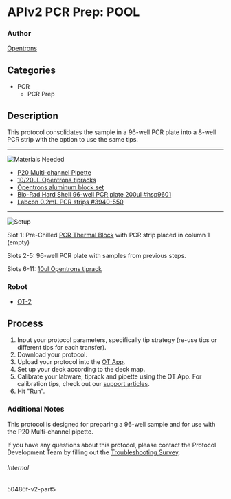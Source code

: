 # APIv2 PCR Prep: POOL

### Author
[Opentrons](https://opentrons.com/)

## Categories
* PCR
	* PCR Prep


## Description
This protocol consolidates the sample in a 96-well PCR plate into a 8-well PCR strip with the option to use the same tips.

---
![Materials Needed](https://s3.amazonaws.com/opentrons-protocol-library-website/custom-README-images/001-General+Headings/materials.png)

* [P20 Multi-channel Pipette](https://shop.opentrons.com/collections/ot-2-pipettes/products/8-channel-electronic-pipette)
* [10/20uL Opentrons tipracks](https://shop.opentrons.com/collections/opentrons-tips/products/opentrons-10ul-tips)
* [Opentrons aluminum block set](https://shop.opentrons.com/collections/hardware-modules/products/aluminum-block-set)
* [Bio-Rad Hard Shell 96-well PCR plate 200ul #hsp9601](bio-rad.com/en-us/sku/hsp9601-hard-shell-96-well-pcr-plates-low-profile-thin-wall-skirted-white-clear?ID=hsp9601)
* [Labcon 0.2mL PCR strips #3940-550](http://www.labcon.com/microstrips.html)


---
![Setup](https://s3.amazonaws.com/opentrons-protocol-library-website/custom-README-images/001-General+Headings/Setup.png)


Slot 1: Pre-Chilled [PCR Thermal Block](https://shop.opentrons.com/collections/hardware-modules/products/aluminum-block-set) with PCR strip placed in column 1 (empty)

Slots 2-5: 96-well PCR plate with samples from previous steps.

Slots 6-11: [10ul Opentrons tiprack](https://shop.opentrons.com/collections/opentrons-tips/products/opentrons-10ul-tips)


### Robot
* [OT-2](https://opentrons.com/ot-2)

## Process

1. Input your protocol parameters, specifically tip strategy (re-use tips or different tips for each transfer).
2. Download your protocol.
3. Upload your protocol into the [OT App](https://opentrons.com/ot-app).
4. Set up your deck according to the deck map.
5. Calibrate your labware, tiprack and pipette using the OT App. For calibration tips, check out our [support articles](https://support.opentrons.com/en/collections/1559720-guide-for-getting-started-with-the-ot-2).
6. Hit "Run".

### Additional Notes
This protocol is designed for preparing a 96-well sample and for use with the P20 Multi-channel pipette.

If you have any questions about this protocol, please contact the Protocol Development Team by filling out the [Troubleshooting Survey](https://protocol-troubleshooting.paperform.co/).

###### Internal
50486f-v2-part5
